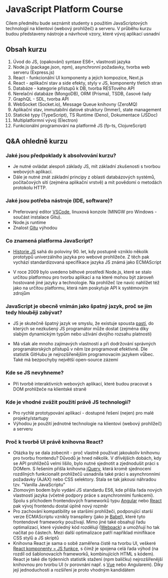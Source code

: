 # JavaScript Platform Course

Cílem předmětu bude seznámit studenty s použitím JavaScriptových technologií
na klientovi (webový prohlížeč) a serveru. V průběhu kurzu budou představeny
nástroje a návrhové vzory, které vývoj aplikací usnadní

## Obsah kurzu

1. Úvod do JS, (opakování) syntaxe ES6+, vlastnosti jazyka
2. Node.js (package.json, npm), asynchronní požadavky, tvorba web serveru (Express.js)
3. React - funkcionální UI komponenty a jejich kompozice, Next.js
4. React - aplikační stav a side efekty, styly v JS, komponenty třetích stran
5. Databáze - kategorie přístupů k DB, tvorba RESTového API
6. Nerelační databáze (MongoDB), ORM (Prisma), TSDB, časové řady
7. GraphQL - SDL, tvorba API
8. WebSocket (Socket.io), Message Queue knihovny (ZeroMQ)
9. Aplikační stav, immutabilní datové struktury (Immer), state management
10. Statické typy (TypeScript), TS Runtime (Deno), Dokumentace (JSDoc)
11. Multiplatformní vývoj (Electron)
12. Funkcionální programování na platformě JS (fp-ts, ClojureScript)

## Q&A ohledně kurzu

### Jaké jsou předpoklady k absolvování kurzu?

* Je nutné ovládat alespoň základy JS, mít základní zkušenosti s tvorbou webových aplikací.
* Dále je nutné znát základní principy z oblasti databázových systémů, počítačových sítí (zejména aplikační vrstvě) a mít povědomí o metodách protokolu HTTP.

### Jaké jsou potřeba nástroje (IDE, software)?

* Preferovaný editor [VSCode](https://code.visualstudio.com/), linuxová konzole (MINGW pro Windows - součást instalace Gitu).
* Node.js runtime
* Znalost [Gitu](https://git-scm.com/) výhodou

### Co znamená platforma JavaScript?

* [Historie JS](https://youtu.be/Sh6lK57Cuk4) sahá do poloviny 90. let, kdy postupně vzniklo několik prototypů univerzálního jazyka pro webové prohlížeče. Z těch pak vychází standardizovaná specifikace jazyka JS známá jako ECMAScript

* V roce 2009 bylo uvedeno běhové prostředí Node.js, které se stalo určitou platformou pro tvorbu aplikací a na které mohou být zároveň hostované jiné jazyky a technologie. Na prohlížeč lze navíc nahlížet též jako na určitou platformu, která nám poskytuje API k systémovým zdrojům

### JavaScript je obecně vnímán jako špatný jazyk, proč se jím tedy hlouběji zabývat?

* JS je skutečně špatný jazyk ve smyslu, že existuje spousta [pastí](https://youtu.be/et8xNAc2ic8), do kterých se nezkušený JS programátor může dostat (zejména díky slabým dynamickým typům nebo užívání dvojího rozsahu platnosti)

* Má však ale mnoho zajímavých vlastností a při dodržování správných programátorských přístupů v něm lze programovat efektivně. Dle statistik GitHubu je nejrozšířenějším programovacím jazykem vůbec. Také má bezpochyby největší open-source zázemí

### Kde se JS nevyhneme?

* Při tvorbě interaktivních webových aplikací, které budou pracovat s DOM prohlížeče na klientské straně
### Kde je vhodné zvážit použití právě JS technologií?

* Pro rychlé prototypování aplikací - dostupné řešení (nejen) pro malé projekty/startupy
* Výhodou je použití jednotné technologie na klientovi (webový prohlížeč) a serveru

### Proč k tvorbě UI právě knihovna React?

* Otázka by se dala zobecnit - proč vlastně používat jakoukoliv knihovnu pro tvorbu frontendu? Důvodů je hned několik. V dřívějších dobách, kdy se API prohlížečů velmi lišilo, bylo nutné sjednotit a zjednodušit práci s DOMem. S řešením přišla knihovna [jQuery](https://jquery.com/), která kromě sjednocení rozdílných funkcionalit prohlížečů usnadnila také práci s asynchronními požadavky (AJAX) nebo CSS selektory. Stala se tak jakousi náhradou tzv. "Vanilla JavaScriptu"
* Zlomovým bodem bylo vydání JS standardu ES6, kde přišla řada nových vlastností jazyka (včetně podpory práce s asynchronními funkcemi). Spolu s příchodem frontendových frameworků typu [Angular](https://angular.io/) nebo [React](https://reactjs.org/) pak vývoj frontendu dostal úplně nový rozměr
* Pro zachování kompatibility se staršími prohlížeči, podporující starší verze ECMAScriptu vznikly transpilery (jako je [Babel](https://babeljs.io/)), které tyto frontendové frameworky používají. Mimo jiné také obsahují řadu optimalizací, které výsledný kód rozdělují ([Webpack](webpack)) a umožňují ho tak načítat po částech. Mezi další optimalizace patří například minifikace CSS stylů a JS skriptů
* Knihovna React je sama o sobě zaměřena čistě na tvorbu UI, veškeré [React komponenty = JS funkce](https://reactjs.org/docs/introducing-jsx.html), s čímž je spojena celá řada výhod (na rozdíl od šablonovacích frameworků, kombinujících HTML s kódem). React je také dle týdenních statistik stažení (npm balíčku) nejrozšířenější knihovnou pro tvorbu UI (v porovnání např. s [Vue](https://vuejs.org/) nebo Angularem). Díky její jednoduchosti a rozšíření je proto vhodným kandidátem